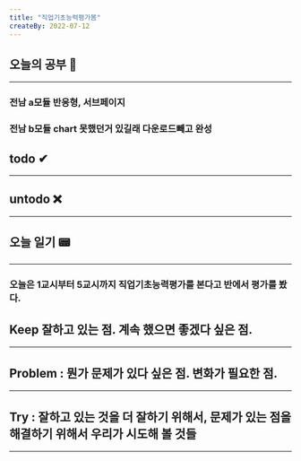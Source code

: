 ```yaml
---
title: "직업기초능력평가봄"
createBy: 2022-07-12
---
```

## 오늘의 공부 🎉
---
### 전남 a모듈 반응형, 서브페이지
### 전남 b모듈 chart 못했던거 있길래 다운로드빼고 완성

## todo ✔
---

## untodo ❌
---

## 오늘 일기 📟
---
### 오늘은 1교시부터 5교시까지 직업기초능력평가를 본다고 반에서 평가를 봤다.

## Keep 잘하고 있는 점. 계속 했으면 좋겠다 싶은 점.
---


## Problem : 뭔가 문제가 있다 싶은 점. 변화가 필요한 점.
---


## Try : 잘하고 있는 것을 더 잘하기 위해서, 문제가 있는 점을 해결하기 위해서 우리가 시도해 볼 것들
---
